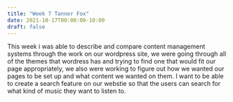```yaml
---
title: "Week 7 Tanner Fox"
date: 2021-10-17T00:00:00-10:00
draft: false
---
```


This week i was able to describe and compare content management systems through the work on our wordpress site, we were going through all of the themes that wordress has and trying to find one that would fit our page appropriately, we also were working to figure out how we wanted our pages to be set up and what content we wanted on them. I want to be able to create a search feature on our webstie so that the users can search for what kind of music they want to listen to. 
